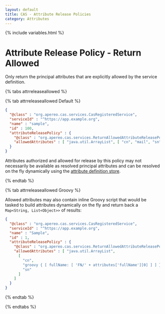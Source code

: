 ```yaml
---
layout: default
title: CAS - Attribute Release Policies
category: Attributes
---
```


{% include variables.html %}

# Attribute Release Policy - Return Allowed

Only return the principal attributes that are explicitly allowed by the service definition.

{% tabs attrreleaseallowed %}

{% tab attrreleaseallowed Default %}

```json
{
  "@class" : "org.apereo.cas.services.CasRegisteredService",
  "serviceId" : "^https://app.example.org",
  "name" : "sample",
  "id" : 100,
  "attributeReleasePolicy" : {
    "@class" : "org.apereo.cas.services.ReturnAllowedAttributeReleasePolicy",
    "allowedAttributes" : [ "java.util.ArrayList", [ "cn", "mail", "sn" ] ]
  }
}
```

Attributes authorized and allowed for release by this policy may not necessarily be available
as resolved principal attributes and can be resolved on the fly dynamically
using the [attribute definition store](Attribute-Definitions.html).

{% endtab %}

{% tab attrreleaseallowed Groovy %}

Allowed attributes may also contain inline Groovy script that would be tasked to build attributes
dynamically on the fly and return back a `Map<String, List<Object>>` of results:

```json
{
  "@class" : "org.apereo.cas.services.CasRegisteredService",
  "serviceId" : "^https://app.example.org",
  "name" : "Sample",
  "id" : 1,
  "attributeReleasePolicy" : {
    "@class" : "org.apereo.cas.services.ReturnAllowedAttributeReleasePolicy",
    "allowedAttributes" : [ "java.util.ArrayList", 
      [ 
        "cn", 
        "groovy { [ fullName: [ 'FN/' + attributes['fullName'][0] ] ] }", 
        "sn" 
      ] 
    ]
  }
}
```

{% endtab %}

{% endtabs %}

